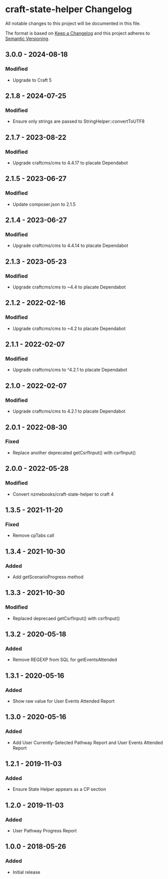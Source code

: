 # craft-state-helper Changelog

All notable changes to this project will be documented in this file.

The format is based on [Keep a Changelog](http://keepachangelog.com/) and this project adheres to [Semantic Versioning](http://semver.org/).

## 3.0.0 - 2024-08-18
### Modified
- Upgrade to Craft 5

## 2.1.8 - 2024-07-25
### Modified
- Ensure only strings are passed to StringHelper::convertToUTF8

## 2.1.7 - 2023-08-22
### Modified
- Upgrade craftcms/cms to 4.4.17 to placate Dependabot

## 2.1.5 - 2023-06-27
### Modified
- Update composer.json to 2.1.5

## 2.1.4 - 2023-06-27
### Modified
- Upgrade craftcms/cms to 4.4.14 to placate Dependabot

## 2.1.3 - 2023-05-23
### Modified
- Upgrade craftcms/cms to ~4.4 to placate Dependabot

## 2.1.2 - 2022-02-16
### Modified
- Upgrade craftcms/cms to ~4.2 to placate Dependabot

## 2.1.1 - 2022-02-07
### Modified
- Upgrade craftcms/cms to ^4.2.1 to placate Dependabot

## 2.1.0 - 2022-02-07
### Modified
- Upgrade craftcms/cms to 4.2.1 to placate Dependabot

## 2.0.1 - 2022-08-30
### Fixed
- Replace another deprecated getCsrfInput() with csrfInput()

## 2.0.0 - 2022-05-28
### Modified
- Convert nzmebooks/craft-state-helper to craft 4

## 1.3.5 - 2021-11-20
### Fixed
- Remove cpTabs call

## 1.3.4 - 2021-10-30
### Added
- Add getScenarioProgress method

## 1.3.3 - 2021-10-30
### Modified
- Replaced deprecaed getCsrfInput() with csrfInput()

## 1.3.2 - 2020-05-18
### Added
- Remove REGEXP from SQL for getEventsAttended

## 1.3.1 - 2020-05-16
### Added
- Show raw value for User Events Attended Report

## 1.3.0 - 2020-05-16
### Added
- Add User Currently-Selected Pathway Report and User Events Attended Report

## 1.2.1 - 2019-11-03
### Added
- Ensure State Helper appears as a CP section

## 1.2.0 - 2019-11-03
### Added
- User Pathway Progress Report

## 1.0.0 - 2018-05-26
### Added
- Initial release

